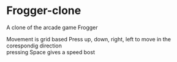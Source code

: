 # Frogger-clone
A clone of the arcade game Frogger

Movement is grid based
Press up, down, right, left to move in the corespondig direction   
pressing Space gives a speed bost